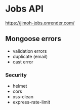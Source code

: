 # Jobs API

https://jimoh-jobs.onrender.com/

## Mongoose errors

- validation errors
- duplicate (email)
- cast error


### Security

- helmet
- cors
- xss-clean
- express-rate-limit
